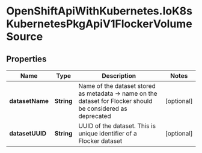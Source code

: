 # OpenShiftApiWithKubernetes.IoK8sKubernetesPkgApiV1FlockerVolumeSource

## Properties
Name | Type | Description | Notes
------------ | ------------- | ------------- | -------------
**datasetName** | **String** | Name of the dataset stored as metadata -&gt; name on the dataset for Flocker should be considered as deprecated | [optional] 
**datasetUUID** | **String** | UUID of the dataset. This is unique identifier of a Flocker dataset | [optional] 


